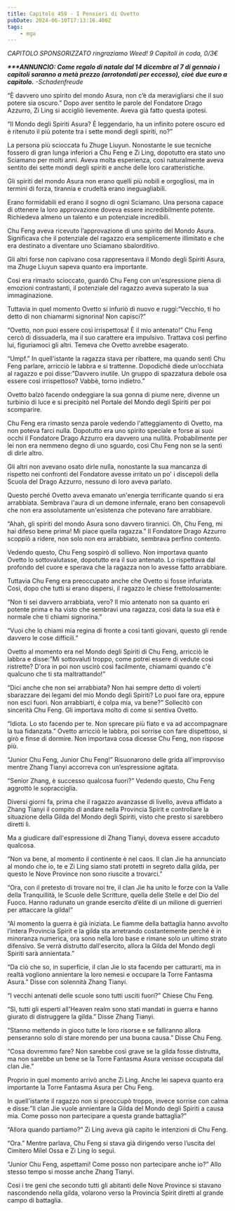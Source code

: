 ```yaml
---
title: Capitolo 459 - I Pensieri di Ovetto
pubDate: 2024-06-10T17:13:16.400Z
tags:
    - mga
---
```



<em>CAPITOLO SPONSORIZZATO ringraziamo Weed!
9 Capitoli in coda, 0/3€</em>


<em><strong>***ANNUNCIO:
Come regalo di natale dal 14 dicembre al 7 di gennaio i capitoli saranno a metà prezzo (arrotondati per eccesso), cioè due euro a capitolo.</strong>
-Schadenfreude</em>


“È davvero uno spirito del mondo Asura, non c’è da meravigliarsi che il suo potere sia oscuro.” Dopo aver sentito le parole del Fondatore Drago Azzurro, Zi Ling si accigliò lievemente. Aveva già fatto questa ipotesi.


“Il Mondo degli Spiriti Asura? È leggendario, ha un infinito potere oscuro ed è ritenuto il più potente tra i sette mondi degli spiriti, no?”


La persona più scioccata fu Zhuge Liuyun. Nonostante le sue tecniche fossero di gran lunga inferiori a Chu Feng e Zi Ling, dopotutto era stato uno Sciamano per molti anni. Aveva molta esperienza, così naturalmente aveva sentito dei sette mondi degli spiriti e anche delle loro caratteristiche.


Gli spiriti del mondo Asura non erano quelli più nobili e orgogliosi, ma in termini di forza, tirannia e crudeltà erano ineguagliabili.


Erano formidabili ed erano il sogno di ogni Sciamano. Una persona capace di ottenere la loro approvazione doveva essere incredibilmente potente. Richiedeva almeno un talento e un potenziale incredibili.


Chu Feng aveva ricevuto l’approvazione di uno spirito del Mondo Asura.
Significava che il potenziale del ragazzo era semplicemente illimitato e che era destinato a diventare uno Sciamano sbalorditivo.


Gli altri forse non capivano cosa rappresentava il Mondo degli Spiriti Asura, ma Zhuge Liuyun sapeva quanto era importante.


Così era rimasto scioccato, guardò Chu Feng con un'espressione piena di emozioni contrastanti, il potenziale del ragazzo aveva superato la sua immaginazione.


Tuttavia in quel momento Ovetto si infuriò di nuovo e ruggì:“Vecchio, ti ho detto di non chiamarmi signorina! Non capisci?”


“Ovetto, non puoi essere così irrispettosa! È il mio antenato!” Chu Feng cercò di dissuaderla, ma il suo carattere era impulsivo. Trattava così perfino lui, figuriamoci gli altri. Temeva che Ovetto avrebbe esagerato.


“Umpf.” In quell'istante la ragazza stava per ribattere, ma quando sentì Chu Feng parlare, arricciò le labbra e si trattenne. Dopodiché diede un’occhiata al ragazzo e poi disse:”Davvero inutile. Un gruppo di spazzatura debole osa essere così irrispettoso? Vabbè, torno indietro.”


Ovetto balzò facendo ondeggiare la sua gonna di piume nere, divenne un turbinio di luce e si precipitò nel Portale del Mondo degli Spiriti per poi scomparire.


Chu Feng era rimasto senza parole vedendo l'atteggiamento di Ovetto, ma non poteva farci nulla. Dopotutto era uno spirito speciale e forse ai suoi occhi il Fondatore Drago Azzurro era davvero una nullità. Probabilmente per lei non era nemmeno degno di uno sguardo, così Chu Feng non se la sentì di dirle altro.


Gli altri non avevano osato dirle nulla, nonostante la sua mancanza di rispetto nei confronti del Fondatore avesse irritato un po' i discepoli della Scuola del Drago Azzurro, nessuno di loro aveva parlato.


Questo perché Ovetto aveva emanato un'energia terrificante quando si era arrabbiata. Sembrava l'aura di un demone infernale, erano ben consapevoli che non era assolutamente un'esistenza che potevano fare arrabbiare.


“Ahah, gli spiriti del mondo Asura sono davvero tirannici. Oh, Chu Feng, mi hai difeso bene prima! Mi piace quella ragazza.” Il Fondatore Drago Azzurro scoppiò a ridere, non solo non era arrabbiato, sembrava perfino contento.


Vedendo questo, Chu Feng sospirò di sollievo. Non importava quanto Ovetto lo sottovalutasse, dopotutto era il suo antenato. Lo rispettava dal profondo del cuore e sperava che la ragazza non lo avesse fatto arrabbiare.


Tuttavia Chu Feng era preoccupato anche che Ovetto si fosse infuriata. Così, dopo che tutti si erano dispersi, il ragazzo le chiese frettolosamente:


“Non ti sei davvero arrabbiata, vero? Il mio antenato non sa quanto eri potente prima e ha visto che sembravi una ragazza, così data la sua età è normale che ti chiami signorina.”


“Vuoi che lo chiami mia regina di fronte a così tanti giovani, questo gli rende davvero le cose difficili.”


Ovetto al momento era nel Mondo degli Spiriti di Chu Feng, arricciò le labbra e disse:”Mi sottovaluti troppo, come potrei essere di vedute così ristrette? D'ora in poi non uscirò così facilmente, chiamami quando c'è qualcuno che ti sta maltrattando!”


“Dici anche che non sei arrabbiata? Non hai sempre detto di volerti sbarazzare dei legami del mio Mondo degli Spiriti? Lo puoi fare ora, eppure non esci fuori. Non arrabbiarti, è colpa mia, va bene?” Sollecitò con sincerità Chu Feng. Gli importava molto di come si sentiva Ovetto.


“Idiota. Lo sto facendo per te. Non sprecare più fiato e va ad accompagnare la tua fidanzata.” Ovetto arricciò le labbra, poi sorrise con fare dispettoso, si girò e finse di dormire. Non importava cosa dicesse Chu Feng, non rispose più.


“Junior Chu Feng, Junior Chu Feng!” Risuonarono delle grida all'improvviso mentre Zhang Tianyi accorreva con un’espressione agitata.


“Senior Zhang, è successo qualcosa fuori?” Vedendo questo, Chu Feng aggrottò le sopracciglia.


Diversi giorni fa, prima che il ragazzo avanzasse di livello, aveva affidato a Zhang Tianyi il compito di andare nella Provincia Spirit e controllare la situazione della Gilda del Mondo degli Spiriti, visto che presto si sarebbero diretti lì.


Ma a giudicare dall'espressione di Zhang Tianyi, doveva essere accaduto qualcosa.


“Non va bene, al momento il continente è nel caos. Il clan Jie ha annunciato al mondo che io, te e Zi Ling siamo stati protetti in segreto dalla gilda, per questo le Nove Province non sono riuscite a trovarci.”


“Ora, con il pretesto di trovare noi tre, il clan Jie ha unito le forze con la Valle della Tranquillità, le Scuole delle Scritture, quella delle Stelle e del Dio del Fuoco. Hanno radunato un grande esercito d’élite di un milione di guerrieri per attaccare la gilda!”


“Al momento la guerra è già iniziata. Le fiamme della battaglia hanno avvolto l’intera Provincia Spirit e la gilda sta arretrando costantemente perché è in minoranza numerica, ora sono nella loro base e rimane solo un ultimo strato difensivo. Se verrà distrutto dall'esercito, allora la Gilda del Mondo degli Spiriti sarà annientata.”


“Da ciò che so, in superficie, il clan Jie lo sta facendo per catturarti, ma in realtà vogliono annientare la loro nemesi e occupare la Torre Fantasma Asura.” Disse con solennità Zhang Tianyi.


“I vecchi antenati delle scuole sono tutti usciti fuori?” Chiese Chu Feng.


“Sì, tutti gli esperti all'Heaven realm sono stati mandati in guerra e hanno giurato di distruggere la gilda.” Disse Zhang Tianyi.


“Stanno mettendo in gioco tutte le loro risorse e se falliranno allora penseranno solo di stare morendo per una buona causa.” Disse Chu Feng.


“Cosa dovremmo fare? Non sarebbe così grave se la gilda fosse distrutta, ma non sarebbe un bene se la Torre Fantasma Asura venisse occupata dal clan Jie.”


Proprio in quel momento arrivò anche Zi Ling. Anche lei sapeva quanto era importante la Torre Fantasma Asura per Chu Feng.


In quell'istante il ragazzo non si preoccupò troppo, invece sorrise con calma e disse:”Il clan Jie vuole annientare la Gilda del Mondo degli Spiriti a causa mia. Come posso non partecipare a questa grande battaglia?”


“Allora quando partiamo?” Zi Ling aveva già capito le intenzioni di Chu Feng.


“Ora.” Mentre parlava, Chu Feng si stava già dirigendo verso l’uscita del Cimitero Milel Ossa e Zi Ling lo seguì.


“Junior Chu Feng, aspettami! Come posso non partecipare anche io?” Allo stesso tempo si mosse anche Zhang Tianyi.


Così i tre geni che secondo tutti gli abitanti delle Nove Province si stavano nascondendo nella gilda, volarono verso la Provincia Spirit diretti al grande campo di battaglia.
                                


                                



